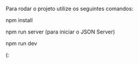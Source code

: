Para rodar o projeto utilize os seguintes comandos:

npm install

npm run server (para iniciar o JSON Server) 

npm run dev   



(:
